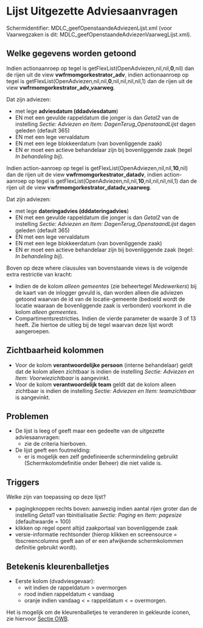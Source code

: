 # Lijst Uitgezette Adviesaanvragen

Schermidentifier: MDLC_geefOpenstaandeAdviezenLijst.xml (voor Vaarwegzaken is dit: MDLC_geefOpenstaandeAdviezenVaarwegLijst.xml).

## Welke gegevens worden getoond

Indien actionaanroep op tegel is getFlexList(OpenAdviezen,nil,nil,**0**,nil) dan
de rijen uit de view **vwfrmomgorkestrator_adv**, indien actionaanroep op tegel is getFlexList(OpenAdviezen,nil,nil,**0**,nil,nil,nil,nil,1) dan
de rijen uit de view **vwfrmomgorkestrator_adv_vaarweg**.

Dat zijn adviezen:

  * met lege **adviesdatum (ddadviesdatum**)
  * EN met een gevulde rappeldatum die jonger is dan *Getal2* van de instelling *Sectie: Adviezen en Item: DagenTerug_OpenstaandLijst* dagen geleden (default 365)
  * EN met een lege vervaldatum 
  * EN met een lege blokkeerdatum (van bovenliggende zaak) 
  * EN er moet een actieve behandelaar zijn bij bovenliggende zaak (tegel *In behandeling bij*).

Indien action-aanroep op tegel is getFlexList(OpenAdviezen,nil,nil,**10**,nil) dan
de rijen uit de view **vwfrmomgorkestrator_datadv**, indien action-aanroep op tegel is getFlexList(OpenAdviezen,nil,nil,**10**,nil,nil,nil,nil,1) dan
de rijen uit de view **vwfrmomgorkestrator_datadv_vaarweg**.

Dat zijn adviezen:

  * met lege **dateringadvies (dddateringadvies**)
  * EN met een gevulde rappeldatum die jonger is dan *Getal2* van de instelling *Sectie: Adviezen en Item: DagenTerug_OpenstaandLijst* dagen geleden (default 365)
  * EN met een lege vervaldatum 
  * EN met een lege blokkeerdatum (van bovenliggende zaak) 
  * EN er moet een actieve behandelaar zijn bij bovenliggende zaak (tegel: *In behandeling bij*).

Boven op deze where clausules van bovenstaande views is de volgende extra restrictie van kracht:

  * Indien de de kolom *alleen gemeentes* (zie beheertegel *Medewerkers*) bij de kaart van de inlogger gevuld is, dan worden alleen die adviezen getoond waarvan de id van de locatie-gemeente (bedoeld wordt de locatie waaraan de bovenliggende zaak is verbonden) voorkomt in die kolom *alleen gemeentes*. 
  * Compartimentsrestricties. Indien de vierde parameter de waarde 3 of 13 heeft. Zie hiertoe de uitleg bij de tegel waarvan deze lijst wordt aangeroepen.

## Zichtbaarheid kolommen

  * Voor de kolom **verantwoordelijke persoon** (interne behandelaar) geldt dat de kolom alleen zichtbaar is indien de instelling *Sectie: Adviezen en Item: Voorwiezichtbaar* is aangevinkt.
  * Voor de kolom **verantwoordelijk team** geldt dat de kolom alleen zichtbaar is indien de instelling *Sectie: Adviezen en Item: teamzichtbaar* is aangevinkt. 

## Problemen

  * De lijst is leeg of geeft maar een gedeelte van de uitgezette adviesaanvragen:
    * zie de criteria hierboven.
  * De lijst geeft een foutmelding:
    * er is mogelijk een zelf gedefinieerde schermindeling gebruikt (Schermkolomdefinitie onder Beheer) die niet valide is.

## Triggers

Welke zijn van toepassing op deze lijst?

  * pagingknoppen rechts boven: aanwezig indien aantal rijen groter dan de instelling *Getal1* van tbinitialisatie *Sectie: Paging* en *Item: pagesize* (defaultwaarde = 100)
  * klikken op regel opent altijd zaakportaal van bovenliggende zaak
  * versie-informatie rechtsonder (hierop klikken en screensource = tbscreencolumns geeft aan of er een afwijkende schermkolommen definitie gebruikt wordt).

## Betekenis kleurenballetjes

  * Eerste kolom (dvadviesgevaar):
    * wit indien de rappeldatum > overmorgen 
    * rood indien rappeldatum < vandaag
    * oranje indien vandaag < = rappeldatum < = overmorgen.

Het is mogelijk om de kleurenballetjes te veranderen in gekleurde iconen, zie hiervoor [Sectie OWB](/docs/instellen_inrichten/configuratie/sectie_owb.md).

